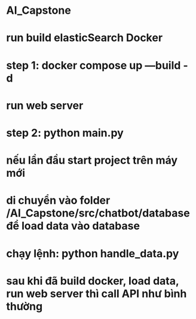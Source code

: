 # AI_Capstone

# run build elasticSearch Docker

# step 1: docker compose up —build -d

# run web server

# step 2: python main.py

# nếu lần đầu start project trên máy mới

# di chuyển vào folder /AI_Capstone/src/chatbot/database để load data vào database

# chạy lệnh: python handle_data.py

# sau khi đã build docker, load data, run web server thì call API như bình thường
